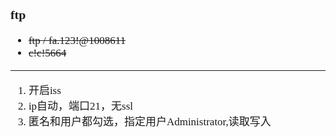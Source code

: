 <span  style="font-family: Simsun,serif; font-size: 17px; ">

### ftp

- ~~ftp / fa.123!@1008611~~
- ~~c!c!5664~~

---

1. 开启iss
2. ip自动，端口21，无ssl
3. 匿名和用户都勾选，指定用户Administrator,读取写入

</span>